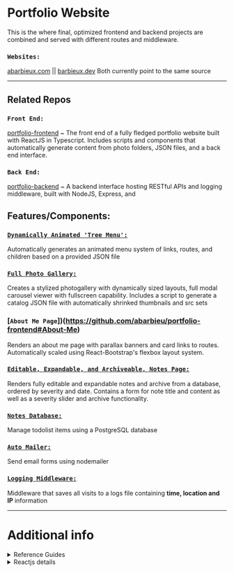 # Portfolio Website

This is the where final, optimized frontend and backend projects are combined and served with different routes and middleware.

### `Websites:`

[abarbieux.com](https://www.abarbieux.com) || [barbieux.dev](https://barbieux.dev) Both currently point to the same source

---

## Related Repos

### `Front End:`

[portfolio-frontend](https://github.com/abarbieu/portfolio-frontend) ~ The front end of a fully fledged portfolio website built with ReactJS in Typescript. Includes scripts and components that automatically generate content from photo folders, JSON files, and a back end interface.

### `Back End:`

[portfolio-backend](https://github.com/abarbieu/portfolio-backend) ~ A backend interface hosting RESTful APIs and logging middleware, built with NodeJS, Express, and 

## Features/Components:

### [`Dynamically Animated 'Tree Menu':`](https://github.com/abarbieu/portfolio-frontend#Tree-Menu) 

Automatically generates an animated menu system of links, routes, and children based on a provided JSON file
  
### [`Full Photo Gallery:`](https://github.com/abarbieu/portfolio-frontend#Photo-Gallery)

Creates a stylized photogallery with dynamically sized layouts, full modal carousel viewer with fullscreen capability. Includes a script to generate a catalog JSON file with automatically shrinked thumbnails and src sets

### [`About Me Page`])(https://github.com/abarbieu/portfolio-frontend#About-Me)

Renders an about me page with parallax banners and card links to routes. Automatically scaled using React-Bootstrap's flexbox layout system.

### [`Editable, Expandable, and Archiveable, Notes Page:`](https://github.com/abarbieu/portfolio-frontend#Notes-Page)

  Renders fully editable and expandable notes and archive from a database, ordered by severity and date. Contains a form for note title and content as well as a severity slider and archive functionality.

### [`Notes Database:`](https://github.com/abarbieu/portfolio-backend#Todolist-API)

Manage todolist items using a PostgreSQL database
  
### [`Auto Mailer:`](https://github.com/abarbieu/portfolio-backend#Auto-Mailer)

Send email forms using nodemailer

### [`Logging Middleware:`](https://github.com/abarbieu/portfolio-backend#Logger)

Middleware that saves all visits to a logs file containing **time, location and IP** information

---

# Additional info

<details>
 <summary>Reference Guides</summary>

## Frontend:

* [React Bootstrap docs](https://react-bootstrap.netlify.app/getting-started/introduction/)
* [Styled Components](https://styled-components.com/docs)
* [Gallery Grid](https://www.npmjs.com/package/react-photo-gallery)
* [Image Gallery (Carousel)](https://www.npmjs.com/package/react-image-gallery) 
* [Graphics Magick](https://aheckmann.github.io/gm/docs.html)

## Backend:

* [Setting up a RESTful API with Node.js and PostgreSQL](https://blog.logrocket.com/setting-up-a-restful-api-with-node-js-and-postgresql-d96d6fc892d8/)

* [How to install PostgreSQL on Ubuntu 14.04](https://www.godaddy.com/garage/how-to-install-postgresql-on-ubuntu-14-04/)

* [PostgreSQL documentation](https://www.postgresql.org/docs/)

* [w3schools SQL tutorial](https://www.w3schools.com/sql/)

* [PostgreSQL datatypes](https://www.guru99.com/postgresql-data-types.html)

</details>


<details>
 <summary>Reactjs details</summary>

This project was bootstrapped with [Create React App](https://github.com/facebook/create-react-app).

## Available Scripts

In the project directory, you can run:

### `npm start`

Runs the app in the development mode.<br />
Open [http://localhost:3000](http://localhost:3000) to view it in the browser.

The page will reload if you make edits.<br />
You will also see any lint errors in the console.

### `npm test`

Launches the test runner in the interactive watch mode.<br />
See the section about [running tests](https://facebook.github.io/create-react-app/docs/running-tests) for more information.

### `npm run build`

Builds the app for production to the `build` folder.<br />
It correctly bundles React in production mode and optimizes the build for the best performance.

The build is minified and the filenames include the hashes.<br />
Your app is ready to be deployed!

See the section about [deployment](https://facebook.github.io/create-react-app/docs/deployment) for more information.

### `npm run eject`

**Note: this is a one-way operation. Once you `eject`, you can’t go back!**

If you aren’t satisfied with the build tool and configuration choices, you can `eject` at any time. This command will remove the single build dependency from your project.

Instead, it will copy all the configuration files and the transitive dependencies (webpack, Babel, ESLint, etc) right into your project so you have full control over them. All of the commands except `eject` will still work, but they will point to the copied scripts so you can tweak them. At this point you’re on your own.

You don’t have to ever use `eject`. The curated feature set is suitable for small and middle deployments, and you shouldn’t feel obligated to use this feature. However we understand that this tool wouldn’t be useful if you couldn’t customize it when you are ready for it.

## Learn More

You can learn more in the [Create React App documentation](https://facebook.github.io/create-react-app/docs/getting-started).

To learn React, check out the [React documentation](https://reactjs.org/).
</details>
